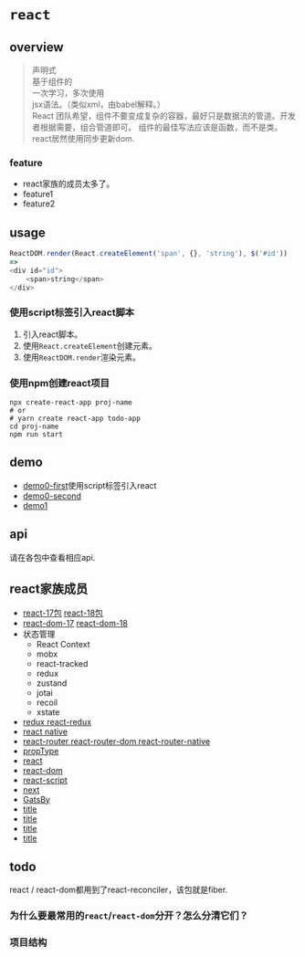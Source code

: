 # `react`

## overview

> 声明式  
> 基于组件的  
> 一次学习，多次使用  
> jsx语法。（类似xml，由babel解释。）  
> React 团队希望，组件不要变成复杂的容器，最好只是数据流的管道。开发者根据需要，组合管道即可。 组件的最佳写法应该是函数，而不是类。
> react居然使用同步更新dom.  

### feature

- react家族的成员太多了。
- feature1
- feature2

## usage
```js
ReactDOM.render(React.createElement('span', {}, 'string'), $('#id'))
=>
<div id="id">
    <span>string</span>
</div>
```
### 使用script标签引入react脚本
1. 引入react脚本。
2. 使用`React.createElement`创建元素。
3. 使用`ReactDOM.render`渲染元素。

### 使用npm创建react项目
```shell
npx create-react-app proj-name
# or
# yarn create react-app todo-app
cd proj-name
npm run start
```

## demo

- [demo0-first](/react/demo0/first.html)使用script标签引入react  
- [demo0-second](/react/demo0/second.html)  
- [demo1]()  

## api
请在各包中查看相应api.

## react家族成员

- [react-17包](/framework/react/react-17/index.html) [react-18包](/framework/react/react-18/index.html)  
- [react-dom-17](/framework/react/react-dom-17/index.html)  [react-dom-18](/framework/react/react-dom-18/index.html)  
- 状态管理
  - React Context
  - mobx
  - react-tracked
  - redux
  - zustand
  - jotai
  - recoil
  - xstate
- [redux react-redux](/framework/react/redux/index.html)  
- [react native](/framework/react/reactNative.html)  
- [react-router react-router-dom react-router-native](/framework/react/router.html)  
- [propType](/framework/react/propType.html)  
- [react](/framework/react/react.html)  
- [react-dom](/framework/react/react-dom.html)  
- [react-script](/framework/react/react-script.html)  
- [next](/framework/react/next/index.html)  
- [GatsBy](/framework/react/gateby/index.html)  
- [title](/framework/react/title.html)  
- [title](/framework/react/title.html)  
- [title](/framework/react/title.html)  
- [title](/framework/react/title.html)  

## todo
react / react-dom都用到了react-reconciler，该包就是fiber.

### 为什么要最常用的`react`/`react-dom`分开？怎么分清它们？
### 项目结构